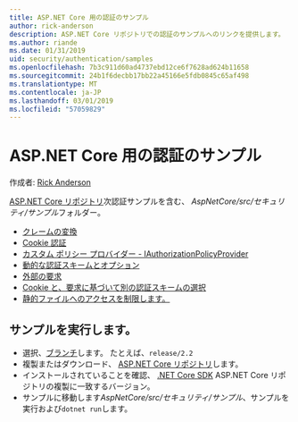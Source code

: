 ```yaml
---
title: ASP.NET Core 用の認証のサンプル
author: rick-anderson
description: ASP.NET Core リポジトリでの認証のサンプルへのリンクを提供します。
ms.author: riande
ms.date: 01/31/2019
uid: security/authentication/samples
ms.openlocfilehash: 7b3c911d60ad4737ebd12ce6f7628ad624b11658
ms.sourcegitcommit: 24b1f6decbb17bb22a45166e5fdb0845c65af498
ms.translationtype: MT
ms.contentlocale: ja-JP
ms.lasthandoff: 03/01/2019
ms.locfileid: "57059829"
---
```

# <a name="authentication-samples-for-aspnet-core"></a>ASP.NET Core 用の認証のサンプル

作成者: [Rick Anderson](https://twitter.com/RickAndMSFT)

[ASP.NET Core リポジトリ](https://github.com/aspnet/AspNetCore)次認証サンプルを含む、 *AspNetCore/src/セキュリティ/サンプル*フォルダー。

* [クレームの変換](https://github.com/aspnet/AspNetCore/tree/release/2.2/src/Security/samples/ClaimsTransformation)
* [Cookie 認証](https://github.com/aspnet/AspNetCore/tree/release/2.2/src/Security/samples/Cookies)
* [カスタム ポリシー プロバイダー - IAuthorizationPolicyProvider](https://github.com/aspnet/AspNetCore/tree/release/2.2/src/Security/samples/CustomPolicyProvider)
* [動的な認証スキームとオプション](https://github.com/aspnet/AspNetCore/tree/release/2.2/src/Security/samples/DynamicSchemes)
* [外部の要求](https://github.com/aspnet/AspNetCore/tree/release/2.2/src/Security/samples/Identity.ExternalClaims)
* [Cookie と、要求に基づいて別の認証スキームの選択](https://github.com/aspnet/AspNetCore/tree/release/2.2/src/Security/samples/PathSchemeSelection)
* [静的ファイルへのアクセスを制限します。](https://github.com/aspnet/AspNetCore/tree/release/2.2/src/Security/samples/StaticFilesAuth)

## <a name="run-the-samples"></a>サンプルを実行します。

* 選択、[ブランチ](https://github.com/aspnet/AspNetCore)します。 たとえば、`release/2.2`
* 複製またはダウンロード、 [ASP.NET Core リポジトリ](https://github.com/aspnet/AspNetCore)します。
* インストールされていることを確認、 [.NET Core SDK](https://www.microsoft.com/net/download/all) ASP.NET Core リポジトリの複製に一致するバージョン。
* サンプルに移動します*AspNetCore/src/セキュリティ/サンプル*、サンプルを実行および`dotnet run`します。
